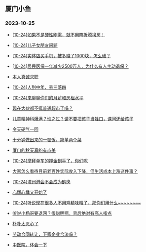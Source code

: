 ## 厦门小鱼 
### 2023-10-25

+ [[10-24]如果不是硬性刚需，就不用瞎折腾换房！](http://bbs.xmfish.com/read-htm-tid-18094010.html)

+ [[10-24]儿子女朋友问题](http://bbs.xmfish.com/read-htm-tid-18094141.html)

+ [[10-24]实体店买手机，被多赚了1000块，怎么破？](http://bbs.xmfish.com/read-htm-tid-18094053.html)

+ [[10-24]居民医保一年减少2500万人，为什么有人主动退保？](http://bbs.xmfish.com/read-htm-tid-18094003.html)

+ [本人真诚求职](http://bbs.xmfish.com/read-htm-tid-18093993.html)

+ [[10-24]人到中年，丢三落四](http://bbs.xmfish.com/read-htm-tid-18094082.html)

+ [[10-24]来聊聊你们的月薪和房租水平](http://bbs.xmfish.com/read-htm-tid-18094163.html)

+ [现在大伙都不逛普通超市了吗？](http://bbs.xmfish.com/read-htm-tid-18094170.html)

+ [儿童精神科爆满？谁之过？请不要把孩子当牲口，课间还给孩子](http://bbs.xmfish.com/read-htm-tid-18094221.html)

+ [令天硬气一回](http://bbs.xmfish.com/read-htm-tid-18094018.html)

+ [十分钟做出来的一顿饭，简单两个菜](http://bbs.xmfish.com/read-htm-tid-18094198.html)

+ [厦门的秋天真的有点美](http://bbs.xmfish.com/read-htm-tid-18094130.html)

+ [[10-24]摩拜单车的押金到手了，你们呢](http://bbs.xmfish.com/read-htm-tid-18094045.html)

+ [大家怎么看待目前老百姓实际收入下降，但生活成本上涨这件事？](http://bbs.xmfish.com/read-htm-tid-18094196.html)

+ [[10-24]漳州港会不会成为鹤岗](http://bbs.xmfish.com/read-htm-tid-18094395.html)

+ [心慌心悸又开始了](http://bbs.xmfish.com/read-htm-tid-18094234.html)

+ [[10-24]听说现在很多人不用鸡精味精了，那你们用什么~~~~~~~~](http://bbs.xmfish.com/read-htm-tid-18094426.html)

+ [听说小杨哥要退网？很聪明啊。背后绝对有高人指点](http://bbs.xmfish.com/read-htm-tid-18094218.html)

+ [朴朴太恶心了](http://bbs.xmfish.com/read-htm-tid-18094531.html)

+ [劳动合同转让，下家企业合法吗？](http://bbs.xmfish.com/read-htm-tid-18094243.html)

+ [中医院，体会一下](http://bbs.xmfish.com/read-htm-tid-18094447.html)

